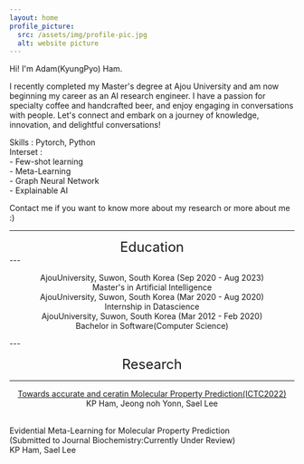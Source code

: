 ```yaml
---
layout: home
profile_picture:
  src: /assets/img/profile-pic.jpg
  alt: website picture
---
```


<p>
Hi! I'm Adam(KyungPyo) Ham.

I recently completed my Master's degree at Ajou University and am now beginning my career as an AI research engineer. I have a passion for specialty coffee and handcrafted beer, and enjoy engaging in conversations with people. Let's connect and embark on a journey of knowledge, innovation, and delightful conversations!<br>
</p>
<p>
Skills : Pytorch, Python<br>
Interset :<br>
  - Few-shot learning<br>
  - Meta-Learning<br>
  - Graph Neural Network<br>
  - Explainable AI<br>
</p>
<p>
Contact me if you want to know more about my research or more about me :)
</p>

---
<div align="center">
<span style="font-size: 24px;">Education</span>
</div>
---
<p align="center">
AjouUniversity, Suwon, South Korea (Sep 2020 - Aug 2023)<br>
Master's in Artificial Intelligence<br>
AjouUniversity, Suwon, South Korea (Mar 2020 - Aug 2020)<br>
Internship in Datascience<br>
AjouUniversity, Suwon, South Korea (Mar 2012 - Feb 2020)<br>
Bachelor in Software(Computer Science)
</p>
---

<div align="center">

<span style="font-size: 24px;">Research</span>
</div>

---
<p align="center">
<a href="https://ieeexplore.ieee.org/abstract/document/9952716">Towards accurate and ceratin Molecular Property Prediction(ICTC2022)</a><br>
KP Ham, Jeong noh Yonn, Sael Lee<br><br>

Evidential Meta-Learning for Molecular Property Prediction<br>
(Submitted to Journal Biochemistry:Currently Under Review)<br> 
KP Ham, Sael Lee
</p>
